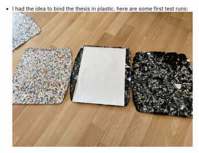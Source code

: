 - I had the idea to bind the thesis in plastic. here are some first test runs: ![A880BD3E-B2F8-4908-BC5D-0904F8A9CA1A_1_105_c.jpeg](../assets/A880BD3E-B2F8-4908-BC5D-0904F8A9CA1A_1_105_c_1746441628594_0.jpeg)